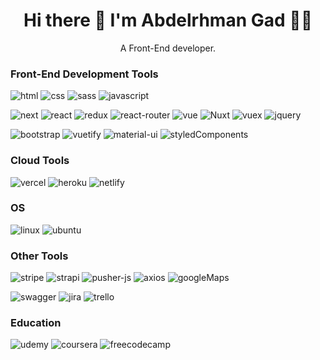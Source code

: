 
<h1 align='center'>
  Hi there 👋 I'm Abdelrhman Gad 👨‍💻
</h1>

<p align='center'>
  A Front-End developer.
</p>
<!-- <p align='center'>
  <a href="#"><img src="https://github-readme-stats.vercel.app/api?username=abdelrhmangad&show_icons=true&count_private=true&theme=dark" width="350"></a>
</p> -->


### Front-End Development Tools
![html](https://img.shields.io/badge/HTML5-E34F26?style=for-the-badge&logo=html5&logoColor=white)
![css](https://img.shields.io/badge/CSS3-1572B6?style=for-the-badge&logo=css3&logoColor=white)
![sass](https://img.shields.io/badge/SASS-CC6699?style=for-the-badge&logo=sass&logoColor=white)
![javascript](https://img.shields.io/badge/JavaScript-323330?style=for-the-badge&logo=javascript&logoColor=F7DF1E)

![next](https://img.shields.io/badge/Next-000000?style=for-the-badge&logo=nextdotjs&logoColor=FFFFFF)
![react](https://img.shields.io/badge/React-20232A?style=for-the-badge&logo=react&logoColor=61DAFB)
![redux](https://img.shields.io/badge/Redux-593D88?style=for-the-badge&logo=redux&logoColor=white)
![react-router](https://img.shields.io/badge/React_Router-CA4245?style=for-the-badge&logo=react-router&logoColor=white)
![vue](https://img.shields.io/badge/Vue.js-35495E?style=for-the-badge&logo=vue.js&logoColor=green)
![Nuxt](https://img.shields.io/badge/nuxt.js-00C58E?style=for-the-badge&logo=nuxtdotjs&logoColor=white)
![vuex](https://img.shields.io/badge/vuex-35495E?style=for-the-badge&logo=vue.js&logoColor=white)
![jquery](https://img.shields.io/badge/jQuery-0769AD?style=for-the-badge&logo=jquery&logoColor=white)

![bootstrap](https://img.shields.io/badge/Bootstrap-563D7C?style=for-the-badge&logo=bootstrap&logoColor=white)
![vuetify](https://img.shields.io/badge/Vuetify-1867C0?style=for-the-badge&logo=vuetify&logoColor=white)
![material-ui](https://img.shields.io/badge/Material_UI-0081CB?style=for-the-badge&logo=material-ui&logoColor=white)
![styledComponents](https://img.shields.io/badge/styled--components-DB7093?style=for-the-badge&logo=styled-components&logoColor=white)

### Cloud Tools

![vercel](https://img.shields.io/badge/Vercel-000000?style=for-the-badge&logo=vercel&logoColor=white)
![heroku](https://img.shields.io/badge/Heroku-430098?style=for-the-badge&logo=heroku&logoColor=white)
![netlify](https://img.shields.io/badge/Netlify-00C7B7?style=for-the-badge&logo=netlify&logoColor=white)


### OS 
![linux](https://img.shields.io/badge/Linux-FCC624?style=for-the-badge&logo=linux&logoColor=black)
![ubuntu](https://img.shields.io/badge/Ubuntu-E95420?style=for-the-badge&logo=ubuntu&logoColor=white)


### Other Tools
![stripe](https://img.shields.io/badge/Stripe-626CD9?style=for-the-badge&logo=Stripe&logoColor=white)
![strapi](https://img.shields.io/badge/strapi-2e7eea?style=for-the-badge&logo=strapi&logoColor=white)
![pusher-js](https://img.shields.io/badge/pusherjs-2e7eea?style=for-the-badge)
![axios](https://img.shields.io/badge/axios-373747?style=for-the-badge)
![googleMaps](https://img.shields.io/badge/google/maps-4285F4?style=for-the-badge&logo=googleMaps&logoColor=white)

![swagger](https://img.shields.io/badge/Swagger-85EA2D?style=for-the-badge&logo=Swagger&logoColor=white)
![jira](https://img.shields.io/badge/Jira-0052CC?style=for-the-badge&logo=Jira&logoColor=white)
![trello](https://img.shields.io/badge/Trello-0052CC?style=for-the-badge&logo=trello&logoColor=white)


### Education
![udemy](https://img.shields.io/badge/Udemy-EC5252?style=for-the-badge&logo=Udemy&logoColor=white)
![coursera](https://img.shields.io/badge/Coursera-0056D2?style=for-the-badge&logo=Coursera&logoColor=white)
![freecodecamp](https://img.shields.io/badge/free%20code%20camp-27273D?style=for-the-badge&logo=freecodecamp&logoColor=white)


<!-- [![abdelrhmangad's wakatime stats](https://github-readme-stats.vercel.app/api/wakatime?username=abdelrhmangad)](https://github.com/abdelrhmangad/github-readme-stats) -->
<!-- 
### My Github Stats
![stats](https://github-readme-stats.vercel.app/api?username=abdelrhmangad)

### Most Used Language 
![states](https://github-readme-stats.vercel.app/api/top-langs/?username=abdelrhmangad) -->

